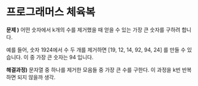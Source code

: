 # 프로그래머스 체육복

**문제 )**
어떤 숫자에서 k개의 수를 제거했을 때 얻을 수 있는 가장 큰 숫자를 구하려 합니다.

예를 들어, 숫자 1924에서 수 두 개를 제거하면 [19, 12, 14, 92, 94, 24] 를 만들 수 있습니다. 이 중 가장 큰 숫자는 94 입니다.

**해결과정)**
문자열 중 하나를 제거한 모음들 중 가장 큰 수를 구한다.
이 과정을 k번 반복하면 되지 않을까 생각.

```

```
